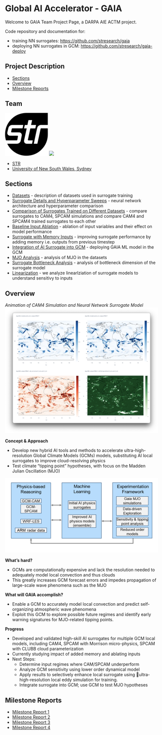 # Global AI Accelerator - GAIA <!-- omit in toc --> 

Welcome to GAIA Team Project Page, a DARPA AIE ACTM project.

Code repository and documentation for:
-  training NN surrogates: https://github.com/stresearch/gaia
-  deploying NN surrogates in GCM: https://github.com/stresearch/gaia-deploy 

## Project Description <!-- omit in toc --> 

- [Sections](#sections)
- [Overview](#overview)
- [Milestone Reports](#milestone-reports)

## Team <!-- omit in toc --> 

![](sections/overview/str.png)   ![](https://www.unsw.edu.au/content/dam/images/graphics/logos/unsw/unsw_0.png)

- [STR](https://www.str.us) 
- [University of New South Wales, Sydney](https://www.ccrc.unsw.edu.au/ccrc-team/academic-research/steven-sherwood)

## Sections
- [Datasets](sections/datasets/README.md) - description of datasets used in surrogate training
- [Surrogate Details and Hyperparameter Sweeps](sections/baseline_hparams/README.md) - neural network architecture and hyperparameter comparison
- [Comparison of Surrogates Trained on Different Datasets](sections/surrogate_comparison/README.md) - compare surrogates to CAM4, SPCAM simulations and compare CAM4 and SPCAM4 trained surrogates to each other
- [Baseline Input Ablation](sections/baseline_input_ablation/README.md) - ablation of input variables and their effect on model performance
- [Surrogate with Memory Inputs](sections/memory/README.md) - improving surrogate performance by adding memory i.e. outputs from previous timestep
- [Integration of AI Surrogate into GCM](sections/gcm_integration/README.md) - deploying GAIA ML model in the GCM
- [MJO Analysis](sections/mjo_analysis/README.md) - analysis of MJO in the datasets
- [Surrogate Bottleneck Analysis](sections/bottleneck/README.md) - analysis of bottleneck dimension of the surrogate model
- [Linearization](sections/linearization/README.md) - we analyze linearlziation of surrogate models to understand sensitivy to inputs


## Overview

*Animation of CAM4 Simulation and Neural Network Surrogate Model*
[![](sections/overview/overview_screenshot.png)](https://855da60d-505b-4eee-942c-e19fb87dcc5f.s3.amazonaws.com/gaia/videos/cam4_sim-cam4_nn-PRECT.mp4)

**Concept & Approach**
- Develop new hybrid AI tools and methods to accelerate ultra-high-resolution Global Climate Models (GCMs) models, substituting AI local surrogates to improve cloud-resolving physics
- Test climate “tipping point” hypotheses, with focus on the Madden Julian Oscillation (MJO) 

![](sections/overview/overview.png)

**What’s hard?**
- GCMs are computationally expensive and lack the resolution needed to adequately model local convection and thus clouds
- This greatly increases GCM forecast errors and impedes propagation of large-scale wave phenomena such as the MJO 


**What will GAIA accomplish?**
- Enable a GCM to accurately model local convection and predict self-organizing atmospheric wave phenomena 
- Exploit this GCM to explore possible future regimes and identify early warning signatures for MJO-related tipping points.
  

**Progress**
- Developed and validated high-skill AI surrogates for multiple GCM local models, including CAM4, SPCAM with Morrison micro-physics, SPCAM with CLUBB cloud parameterization
- Currently studying impact of added memory and ablating inputs
- Next Steps: 
  - Determine input regimes where CAM/SPCAM underperform
  - Analyze GCM sensitivity using lower order dynamical model 
  - Apply results to selectively enhance local surrogate using ultra-high-resolution local eddy simulation for training. 
  - Integrate surrogate into GCM; use GCM to test MJO hypotheses


## Milestone Reports

- [Milestone Report 1](milestone_reports/milestone_report_1.pdf)
- [Milestone Report 2](milestone_reports/milestone_report_2.pdf)
- [Milestone Report 3](milestone_reports/milestone_report_3.pdf)
- [Milestone Report 4](milestone_reports/milestone_report_4.pdf)

